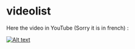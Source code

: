 # videolist

Here the video in YouTube (Sorry it is in french) :<br/>

[![Alt text](https://img.youtube.com/vi/ul9B8MTOdFs/0.jpg)](https://www.youtube.com/watch?v=ul9B8MTOdFs)
